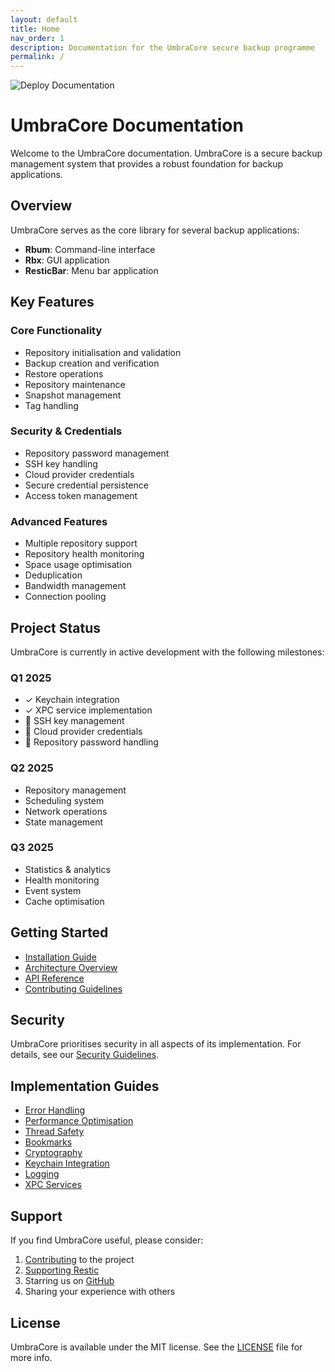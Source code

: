 ```yaml
---
layout: default
title: Home
nav_order: 1
description: Documentation for the UmbraCore secure backup programme
permalink: /
---
```


![Deploy Documentation](https://github.com/mpy-dev-ml/UmbraCore/actions/workflows/docs.yml/badge.svg)

# UmbraCore Documentation

Welcome to the UmbraCore documentation. UmbraCore is a secure backup management system that provides a robust foundation for backup applications.

## Overview

UmbraCore serves as the core library for several backup applications:
- **Rbum**: Command-line interface
- **Rbx**: GUI application
- **ResticBar**: Menu bar application

## Key Features

### Core Functionality
- Repository initialisation and validation
- Backup creation and verification
- Restore operations
- Repository maintenance
- Snapshot management
- Tag handling

### Security & Credentials
- Repository password management
- SSH key handling
- Cloud provider credentials
- Secure credential persistence
- Access token management

### Advanced Features
- Multiple repository support
- Repository health monitoring
- Space usage optimisation
- Deduplication
- Bandwidth management
- Connection pooling

## Project Status

UmbraCore is currently in active development with the following milestones:

### Q1 2025
- ✓ Keychain integration
- ✓ XPC service implementation
- 🔄 SSH key management
- 🔄 Cloud provider credentials
- 🔄 Repository password handling

### Q2 2025
- Repository management
- Scheduling system
- Network operations
- State management

### Q3 2025
- Statistics & analytics
- Health monitoring
- Event system
- Cache optimisation

## Getting Started

- [Installation Guide](GETTING_STARTED.md)
- [Architecture Overview](guides/ARCHITECTURE.md)
- [API Reference](api/README.md)
- [Contributing Guidelines](contributing/CONTRIBUTING.md)

## Security

UmbraCore prioritises security in all aspects of its implementation. For details, see our [Security Guidelines](security/SECURITY_GUIDELINES.md).

## Implementation Guides

- [Error Handling](guides/error-handling.md)
- [Performance Optimisation](guides/performance.md)
- [Thread Safety](guides/thread-safety.md)
- [Bookmarks](guides/bookmarks.md)
- [Cryptography](guides/crypto.md)
- [Keychain Integration](guides/keychain.md)
- [Logging](guides/logging.md)
- [XPC Services](guides/xpc.md)

## Support

If you find UmbraCore useful, please consider:

1. [Contributing](contributing/CONTRIBUTING.md) to the project
2. [Supporting Restic](https://github.com/sponsors/fd0)
3. Starring us on [GitHub](https://github.com/mpy-dev-ml/UmbraCore)
4. Sharing your experience with others

## License

UmbraCore is available under the MIT license. See the [LICENSE](LICENSE.md) file for more info.
